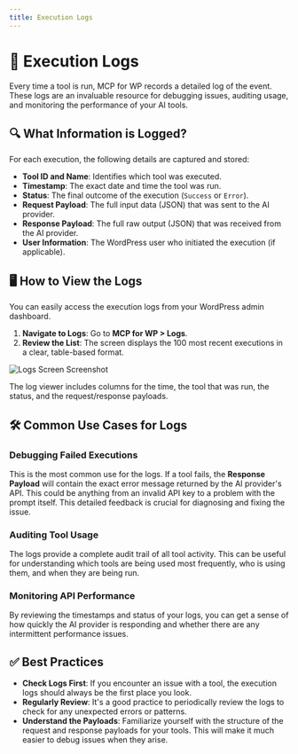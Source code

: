 ```yaml
---
title: Execution Logs
---
```


# 📝 Execution Logs

Every time a tool is run, MCP for WP records a detailed log of the event. These logs are an invaluable resource for debugging issues, auditing usage, and monitoring the performance of your AI tools.

## <strong>🔍 What Information is Logged?</strong>

For each execution, the following details are captured and stored:

-   **Tool ID and Name**: Identifies which tool was executed.
-   **Timestamp**: The exact date and time the tool was run.
-   **Status**: The final outcome of the execution (`Success` or `Error`).
-   **Request Payload**: The full input data (JSON) that was sent to the AI provider.
-   **Response Payload**: The full raw output (JSON) that was received from the AI provider.
-   **User Information**: The WordPress user who initiated the execution (if applicable).

## <strong>🖥️ How to View the Logs</strong>

You can easily access the execution logs from your WordPress admin dashboard.

1.  **Navigate to Logs**: Go to **MCP for WP > Logs**.
2.  **Review the List**: The screen displays the 100 most recent executions in a clear, table-based format.

![Logs Screen Screenshot](https://i.imgur.com/your-logs-image.png) <!-- Replace with a real screenshot -->

The log viewer includes columns for the time, the tool that was run, the status, and the request/response payloads.

## <strong>🛠️ Common Use Cases for Logs</strong>

### Debugging Failed Executions
This is the most common use for the logs. If a tool fails, the **Response Payload** will contain the exact error message returned by the AI provider's API. This could be anything from an invalid API key to a problem with the prompt itself. This detailed feedback is crucial for diagnosing and fixing the issue.

### Auditing Tool Usage
The logs provide a complete audit trail of all tool activity. This can be useful for understanding which tools are being used most frequently, who is using them, and when they are being run.

### Monitoring API Performance
By reviewing the timestamps and status of your logs, you can get a sense of how quickly the AI provider is responding and whether there are any intermittent performance issues.

## <strong>✅ Best Practices</strong>

-   **Check Logs First**: If you encounter an issue with a tool, the execution logs should always be the first place you look.
-   **Regularly Review**: It's a good practice to periodically review the logs to check for any unexpected errors or patterns.
-   **Understand the Payloads**: Familiarize yourself with the structure of the request and response payloads for your tools. This will make it much easier to debug issues when they arise. 